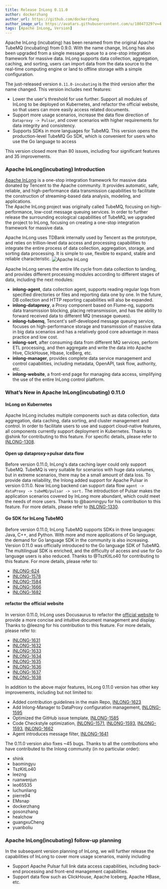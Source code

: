 ```yaml
---
title: Release InLong 0.11.0
author: dockerzhang
author_url: https://github.com/dockerzhang
author_image_url: https://avatars.githubusercontent.com/u/18047329?v=4
tags: [Apache InLong, Version]
---
```


Apache InLong (incubating)  has been renamed from the original Apache TubeMQ (incubating) from 0.9.0.  With the name change,  InLong has also been upgraded from a single message queue to a one-stop integration framework for massive data.  InLong supports data collection,  aggregation,  caching,  and sorting,  users can import data from the data source to the real-time computing engine or land to offline storage with a simple configuration.

<!--truncate-->

The just-released version `0.11.0-incubating` is the third version after the name changed.  This version includes next features:
- Lower the user's threshold for use further.  Support all modules of InLong to be deployed on Kubernetes,  and refactor the official website,  so that users can more easily access related documents.
- Support more usage scenarios,  increase the data flow direction of `Dataproxy -> Pulsar`,  and cover scenarios with higher requirements for data integrity and consistency.
- Supports SDKs in more languages for TubeMQ.  This version opens the production-level TubeMQ Go SDK, which is convenient for users who use the Go language to access

This version closed more than 80 issues, including four significant features and 35 improvements.

### Apache InLong(incubating) Introduction
[Apache InLong](https://inlong.apache.org) is a one-stop integration framework for massive data donated by Tencent to the Apache community.  It provides automatic,  safe,  reliable,  and high-performance data transmission capabilities to facilitate the construction of streaming-based data analysis,  modeling,  and applications.  
The Apache InLong project was originally called TubeMQ,  focusing on high-performance,  low-cost message queuing services.  In order to further release the surrounding ecological capabilities of TubeMQ,  we upgraded the project to InLong,  focusing on creating a one-stop integration framework for massive data.

Apache InLong uses TDBank internally used by Tencent as the prototype,  and relies on trillion-level data access and processing capabilities to integrate the entire process of data collection,  aggregation,  storage,  and sorting data processing.  It is simple to use,  flexible to expand,  stable and reliable characteristic.
<img src="/img/inlong-structure-en.png" align="center" alt="Apache InLong"/>

Apache InLong serves the entire life cycle from data collection to landing,  and provides different processing modules according to different stages of data,  including the next modules:
- **inlong-agent**,  data collection agent, supports reading regular logs from specified directories or files and reporting data one by one.  In the future,  DB collection and HTTP reporting capabilities will also be expanded.
- **inlong-dataproxy**,  a Proxy component based on Flume-ng,  supports data transmission blocking,  placing retransmission, and has the ability to forward received data to different MQ (message queues).
- **inlong-tubemq**,  Tencent's self-developed message queuing service,  focuses on high-performance storage and transmission of massive data in big data scenarios and has a relatively good core advantage in mass practice and low cost.
- **inlong-sort**,  after consuming data from different MQ services,  perform ETL processing,  and then aggregate and write the data into Apache Hive, ClickHouse,  Hbase,  IceBerg,  etc.
- **inlong-manager**, provides complete data service management and control capabilities,  including metadata,  OpenAPI,  task flow,  authority,  etc.
- **inlong-website**, a front-end page for managing data access,  simplifying the use of the entire InLong control platform.

### What’s New in Apache InLong(incubating) 0.11.0
#### InLong on Kubernetes 
Apache InLong includes multiple components such as data collection,  data aggregation,  data caching,  data sorting,  and cluster management and control.  In order to facilitate users to use and support cloud-native features,  all components currently support deployment in Kubernetes.
Thanks to @shink for contributing to this feature.  For specific details,  please refer to [INLONG-1308](https://github.com/apache/incubator-inlong/issues/1308).

#### Open up dataproxy->pulsar data flow
Before version 0.11.0,  InLong's data caching layer could only support TubeMQ.  TubeMQ is very suitable for scenarios with huge data volumes,  but in extreme scenarios,  there may be a small amount of data loss. To provide data reliability, the Inlong added support for Apache Pulsar in version 0.11.0.  Now InLong backend can support data flow `agent -> dataProxy -> tubeMQ/pulsar -> sort.` The introduction of Pulsar makes the application scenarios covered by InLong more abundant,  which could meet the needs of more users.
Thanks to @baomingyu for his contribution to this feature.  For more details,  please refer to [INLONG-1330](https://github.com/apache/incubator-inlong/issues/1330).

#### Go SDK for InLong TubeMQ
Before version 0.11.0,  InLong TubeMQ supports SDKs in three languages:  Java,  C++,  and Python.  With more and more applications of Go language,  the demand for Go language SDK in the community is also increasing. Version 0.11.0 was officially introduced to the Go language SDK of TubeMQ.  The multilingual SDK is enriched,  and the difficulty of access and use for Go language users is also reduced.
Thanks to @TszKitLo40 for contributing to this feature. For more details, please refer to:
- [INLONG-624](https://github.com/apache/incubator-inlong/issues/624)
- [INLONG-1578](https://github.com/apache/incubator-inlong/issues/1570)
- [INLONG-1584](https://github.com/apache/incubator-inlong/issues/1584)
- [INLONG-1666](https://github.com/apache/incubator-inlong/issues/1666)
- [INLONG-1682](https://github.com/apache/incubator-inlong/issues/1682)

#### refactor the official website
In version 0.11.0,  InLong uses Docusaurus to refactor the [official website](https://inlong.apache.org/) to provide a more concise and intuitive document management and display.
Thanks to @leezng for his contribution to this feature. For more details,  please refer to:
- [INLONG-1631](https://github.com/apache/incubator-inlong/issues/1631)
- [INLONG-1632](https://github.com/apache/incubator-inlong/issues/1632)
- [INLONG-1633](https://github.com/apache/incubator-inlong/issues/1633)
- [INLONG-1634](https://github.com/apache/incubator-inlong/issues/1634)
- [INLONG-1635](https://github.com/apache/incubator-inlong/issues/1635)
- [INLONG-1636](https://github.com/apache/incubator-inlong/issues/1636)
- [INLONG-1637](https://github.com/apache/incubator-inlong/issues/1637)
- [INLONG-1638](https://github.com/apache/incubator-inlong/issues/1638)

In addition to the above major features,  InLong 0.11.0 version has other key improvements,  including but not limited to:
- Added contribution guidelines in the main Repo,  [INLONG-1623](https://github.com/apache/incubator-inlong/issues/1623)
- Add Inlong-Manager to DataProxy configuration management, [INLONG-1595](https://github.com/apache/incubator-inlong/issues/1595)
- Optimized the GitHub issue template, [INLONG-1585](https://github.com/apache/incubator-inlong/issues/1585)
- Code Checkstyle optimization, [INLONG-1571](https://github.com/apache/incubator-inlong/issues/1571), [INLONG-1593](https://github.com/apache/incubator-inlong/issues/1593), [INLONG-1593](https://github.com/apache/incubator-inlong/issues/1593), [INLONG-1662](https://github.com/apache/incubator-inlong/issues/1662)
- Agent introduces message filter, [INLONG-1641](https://github.com/apache/incubator-inlong/issues/1641)

The 0.11.0 version also fixes ~45 bugs. Thanks to all the contributions who have contributed to the Inlong community (in no particular order):
- shink
- baomingyu
- TszKitLo40
- leezng
- ruanwenjun
- leo65535
- luchunliang
- pierre94
- EMsnap
- dockerzhang
- gosonzhang
- healchow
- guangxuCheng
- yuanboliu

### Apache InLong(incubating) follow-up planning
In the subsequent version planning of InLong, we will further release the capabilities of InLong to cover more usage scenarios, mainly including
- Support Apache Pulsar full link data access capabilities, including back-end processing and front-end management capabilities.
- Support data flow such as ClickHouse,  Apache Iceberg,  Apache HBase, etc.


